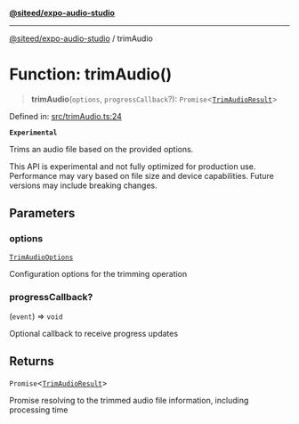 [**@siteed/expo-audio-studio**](../README.md)

***

[@siteed/expo-audio-studio](../README.md) / trimAudio

# Function: trimAudio()

> **trimAudio**(`options`, `progressCallback`?): `Promise`\<[`TrimAudioResult`](../interfaces/TrimAudioResult.md)\>

Defined in: [src/trimAudio.ts:24](https://github.com/deeeed/expo-audio-stream/blob/801aa6585cbafa9b58a81bf4356176436fc03ce1/packages/expo-audio-studio/src/trimAudio.ts#L24)

**`Experimental`**

Trims an audio file based on the provided options.

 This API is experimental and not fully optimized for production use.
Performance may vary based on file size and device capabilities.
Future versions may include breaking changes.

## Parameters

### options

[`TrimAudioOptions`](../interfaces/TrimAudioOptions.md)

Configuration options for the trimming operation

### progressCallback?

(`event`) => `void`

Optional callback to receive progress updates

## Returns

`Promise`\<[`TrimAudioResult`](../interfaces/TrimAudioResult.md)\>

Promise resolving to the trimmed audio file information, including processing time
